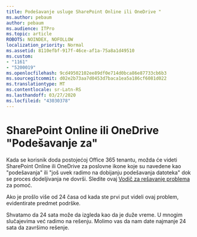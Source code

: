 ```yaml
---
title: Podešavanje usluge SharePoint Online ili OneDrive "
ms.author: pebaum
author: pebaum
ms.audience: ITPro
ms.topic: article
ROBOTS: NOINDEX, NOFOLLOW
localization_priority: Normal
ms.assetid: 8110efbf-917f-46ce-af1a-75a8a1d49510
ms.custom:
- "1161"
- "5200019"
ms.openlocfilehash: 9cd49502102ee89df0e714d0bca86e87733cb6b3
ms.sourcegitcommit: d02e2b73aa7d0453d7baca1ea5a186cf6081d022
ms.translationtype: MT
ms.contentlocale: sr-Latn-RS
ms.lasthandoff: 03/27/2020
ms.locfileid: "43030378"
---
```

# <a name="sharepoint-online-or-onedrive-setting-up"></a>SharePoint Online ili OneDrive "Podešavanje za"

Kada se korisnik doda postojećoj Office 365 tenantu, možda će videti SharePoint Online ili OneDrive za poslovne ikone koje su navedene kao "podešavanja" ili "još uvek radimo na dobijanju podešavanja datoteka" dok se proces dodeljivanja ne dovrši. Sledite ovaj [Vodič za rešavanje problema](https://docs.microsoft.com/sharepoint/support/sites/troubleshooting-guide-for-sites-stopped-at-provisioning) za pomoć.

Ako je prošlo više od 24 časa od kada ste prvi put videli ovaj problem, evidentirate predmet podrške.

Shvatamo da 24 sata može da izgleda kao da je duže vreme. U mnogim slučajevima već radimo na rešenju. Molimo vas da nam date najmanje 24 sata da završimo rešenje.
